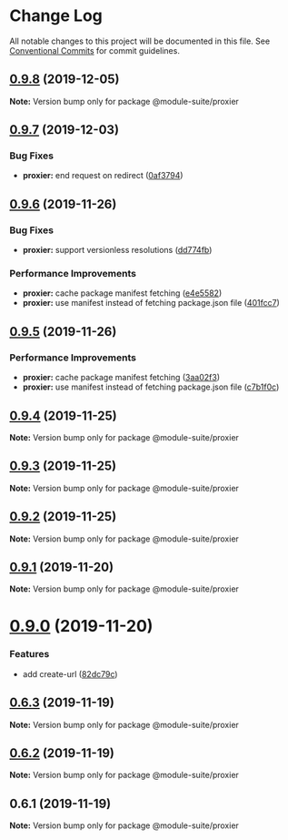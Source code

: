 # Change Log

All notable changes to this project will be documented in this file.
See [Conventional Commits](https://conventionalcommits.org) for commit guidelines.

## [0.9.8](https://github.com/zelzen/module-suite/compare/@module-suite/proxier@0.9.7...@module-suite/proxier@0.9.8) (2019-12-05)

**Note:** Version bump only for package @module-suite/proxier





## [0.9.7](https://github.com/zelzen/module-suite/compare/@module-suite/proxier@0.9.6...@module-suite/proxier@0.9.7) (2019-12-03)


### Bug Fixes

* **proxier:** end request on redirect ([0af3794](https://github.com/zelzen/module-suite/commit/0af3794070d366c5d536bb78ce03e15b9baeb992))





## [0.9.6](https://github.com/zelzen/module-suite/compare/@module-suite/proxier@0.9.5...@module-suite/proxier@0.9.6) (2019-11-26)


### Bug Fixes

* **proxier:** support versionless resolutions ([dd774fb](https://github.com/zelzen/module-suite/commit/dd774fb947b52da6b2817d57c2b8707495bf5244))


### Performance Improvements

* **proxier:** cache package manifest fetching ([e4e5582](https://github.com/zelzen/module-suite/commit/e4e55824f56b95c315f55ff1a794861f1e927c81))
* **proxier:** use manifest instead of fetching package.json file ([401fcc7](https://github.com/zelzen/module-suite/commit/401fcc744904b79da344a5311dddd2556cf28d2e))





## [0.9.5](https://github.com/zelzen/module-suite/compare/@module-suite/proxier@0.9.4...@module-suite/proxier@0.9.5) (2019-11-26)


### Performance Improvements

* **proxier:** cache package manifest fetching ([3aa02f3](https://github.com/zelzen/module-suite/commit/3aa02f349f31689dfd790b042d8b375a64babdb5))
* **proxier:** use manifest instead of fetching package.json file ([c7b1f0c](https://github.com/zelzen/module-suite/commit/c7b1f0c54f465031c66f55389360937cda22b824))





## [0.9.4](https://github.com/zelzen/module-suite/compare/@module-suite/proxier@0.9.3...@module-suite/proxier@0.9.4) (2019-11-25)

**Note:** Version bump only for package @module-suite/proxier





## [0.9.3](https://github.com/zelzen/module-suite/compare/@module-suite/proxier@0.9.2...@module-suite/proxier@0.9.3) (2019-11-25)

**Note:** Version bump only for package @module-suite/proxier





## [0.9.2](https://github.com/zelzen/module-suite/compare/@module-suite/proxier@0.9.1...@module-suite/proxier@0.9.2) (2019-11-25)

**Note:** Version bump only for package @module-suite/proxier





## [0.9.1](https://github.com/zelzen/module-suite/compare/@module-suite/proxier@0.9.0...@module-suite/proxier@0.9.1) (2019-11-20)

**Note:** Version bump only for package @module-suite/proxier





# [0.9.0](https://github.com/zelzen/module-suite/compare/@module-suite/proxier@0.6.3...@module-suite/proxier@0.9.0) (2019-11-20)


### Features

* add create-url ([82dc79c](https://github.com/zelzen/module-suite/commit/82dc79cd4e1cba0173c52f2ea9bd31571be6161f))





## [0.6.3](https://github.com/zelzen/module-suite/compare/@module-suite/proxier@0.6.2...@module-suite/proxier@0.6.3) (2019-11-19)

**Note:** Version bump only for package @module-suite/proxier





## [0.6.2](https://github.com/zelzen/module-suite/compare/@module-suite/proxier@0.6.1...@module-suite/proxier@0.6.2) (2019-11-19)

**Note:** Version bump only for package @module-suite/proxier





## 0.6.1 (2019-11-19)

**Note:** Version bump only for package @module-suite/proxier
